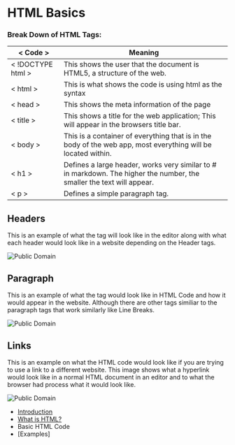 # HTML Basics
### Break Down of HTML Tags:

| < Code >  | Meaning |
| --------  | ----------- |
| < !DOCTYPE html >       | This shows the user that the document is HTML5, a structure of the web.   |
| < html > | This is what shows the code is using html as the syntax |
|  < head > | This shows the meta information of the page |
| < title >    | This shows a title for the web application; This will appear in the browsers title bar. |
| < body >    | This is a container of everything that is in the body of the web app, most everything will be located within. |
| < h1 >    | Defines a large header, works very similar to # in markdown. The higher the number, the smaller the text will appear. |
| < p >    | Defines a simple paragraph tag. |

## Headers
This is an example of what the tag will look like in the editor along with what each header would look like in a website depending on the Header tags.

![Public Domain](https://i.pinimg.com/originals/95/10/74/9510748fc0d1d0fa2edc987d66167b51.png) 


## Paragraph
This is an example of what the tag would look like in HTML Code and how it would appear in the website. Although there are other tags similiar to the paragraph tags that work similarly like Line Breaks.

![Public Domain](https://i.ytimg.com/vi/3_5cFP5OSDA/maxresdefault.jpg)


## Links
This is an example on what the HTML code would look like if you are trying to use a link to a different website. This image shows what a hyperlink would look like in a normal HTML document in an editor and to what the browser had process what it would look like.

![Public Domain](https://www.dummies.com/wp-content/uploads/188249.image0.jpg)

+ [Introduction](https://github.com/ClaudiaFue/1610-Final-Project.git)
+ [What is HTML?](https://github.com/ClaudiaFue/What-Is-HTML.git)
+ Basic HTML Code
+ [Examples]

